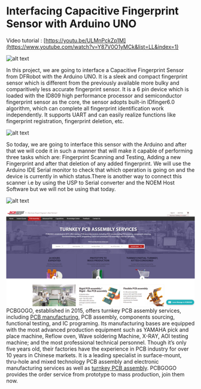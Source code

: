 # Interfacing Capacitive Fingerprint Sensor with Arduino UNO

Video tutorial : [https://youtu.be/ULMnPckZp1M](https://www.youtube.com/watch?v=Y87V0O1yMCk&list=LL&index=1)

![alt text](https://github.com/akarsh98/DFRobot-FingerPrint-Sensor/blob/main/Capacitive%20Fingerprint%20Sensor/1.JPG)

In this project, we are going to interface a Capacitive Fingerprint Sensor from DFRobot with the Arduino UNO. It is a sleek and compact fingerprint sensor which is different from the previously available more bulky and comparitively less accurate fingerprint sensor. It is a 6 pin device which is loaded with the ID809 high performance  processor and semiconductor fingerprint sensor as the core, the sensor adopts built-in IDfinger6.0 algorithm, which can complete all fingerprint identification work independently. It supports UART and can easily realize functions like fingerprint registration, fingerprint deletion, etc.

![alt text](https://github.com/akarsh98/DFRobot-FingerPrint-Sensor/blob/main/Capacitive%20Fingerprint%20Sensor/2.JPG)

So today, we are going to interface this sensor with the Arduino and after that we will code it in such a manner that will make it capable of performing three tasks which are: Fingerprint Scanning and Testing, Adding a new Fingerprint and after that deletion of any added fingerprint. We will use the Arduino IDE Serial monitor to check that which operation is going on and the device is currently in which status.There is another way to connect this scanner i.e by using the USP to Serial converter and the NOEM Host Software but we will not be using that today.

![alt text](https://github.com/akarsh98/DFRobot-FingerPrint-Sensor/blob/main/Capacitive%20Fingerprint%20Sensor/7.JPG)

![alt text](https://github.com/akarsh98/LoRa-Remote-Controller/blob/master/LoRa%20Remote/Capture.PNG)
PCBGOGO, established in 2015, offers turnkey PCB assembly services, including [PCB manufacturing](https://www.pcbgogo.com/), PCB assembly, components sourcing, functional testing, and IC programing. 
Its manufacturing bases are equipped with the most advanced production equipment such as YAMAHA pick and place machine, Reflow oven, Wave soldering Machine, X-RAY, AOI testing machine; and the most professional technical personnel.
Though it’s only five years old, their factories have the experience in PCB industry for over 10 years in Chinese markets. It is a leading specialist in surface-mount, thru-hole and mixed technology PCB assembly and electronic manufacturing services as well as [turnkey PCB assembly](https://www.pcbgogo.com/pcb-assembly.html). 
PCBGOGO provides the order service from prototype to mass production, join them now.
